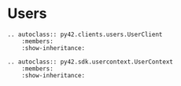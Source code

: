 # Users

```eval_rst
.. autoclass:: py42.clients.users.UserClient
    :members:
    :show-inheritance:
```

```eval_rst
.. autoclass:: py42.sdk.usercontext.UserContext
    :members:
    :show-inheritance:
```
